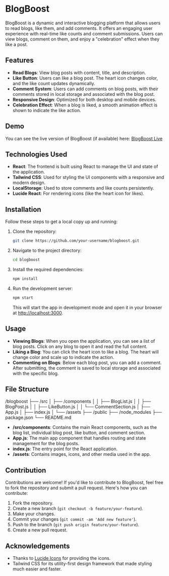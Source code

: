 # BlogBoost

BlogBoost is a dynamic and interactive blogging platform that allows users to read blogs, like them, and add comments. It offers an engaging user experience with real-time like counts and comment submissions. Users can view blogs, comment on them, and enjoy a "celebration" effect when they like a post.

## Features
- **Read Blogs**: View blog posts with content, title, and description.
- **Like Button**: Users can like a blog post. The heart icon changes color, and the like count updates dynamically.
- **Comment System**: Users can add comments on blog posts, with their comments stored in local storage and associated with the blog post.
- **Responsive Design**: Optimized for both desktop and mobile devices.
- **Celebration Effect**: When a blog is liked, a smooth animation effect is shown to indicate the like action.

## Demo

You can see the live version of BlogBoost (if available) here: [BlogBoost Live](#)

## Technologies Used

- **React**: The frontend is built using React to manage the UI and state of the application.
- **Tailwind CSS**: Used for styling the UI components with a responsive and modern design.
- **LocalStorage**: Used to store comments and like counts persistently.
- **Lucide React**: For rendering icons (like the heart icon for likes).

## Installation

Follow these steps to get a local copy up and running:

1. Clone the repository:
    ```bash
    git clone https://github.com/your-username/blogboost.git
    ```

2. Navigate to the project directory:
    ```bash
    cd blogboost
    ```

3. Install the required dependencies:
    ```bash
    npm install
    ```

4. Run the development server:
    ```bash
    npm start
    ```

   This will start the app in development mode and open it in your browser at [http://localhost:3000](http://localhost:3000).

## Usage

- **Viewing Blogs**: When you open the application, you can see a list of blog posts. Click on any blog to open it and read the full content.
- **Liking a Blog**: You can click the heart icon to like a blog. The heart will change color and scale up to indicate the action.
- **Commenting on Blogs**: Below each blog post, you can add a comment. After submitting, the comment is saved to local storage and associated with the specific blog.

## File Structure

/blogboost ├── /src │ ├── /components │ │ ├── BlogList.js │ │ ├── BlogPost.js │ │ ├── LikeButton.js │ │ └── CommentSection.js │ ├── App.js │ ├── index.js │ └── /assets ├── /public ├── /node_modules ├── package.json └── README.md



- **/src/components**: Contains the main React components, such as the blog list, individual blog post, like button, and comment section.
- **App.js**: The main app component that handles routing and state management for the blog posts.
- **index.js**: The entry point for the React application.
- **/assets**: Contains images, icons, and other media used in the app.

## Contribution

Contributions are welcome! If you'd like to contribute to BlogBoost, feel free to fork the repository and submit a pull request. Here's how you can contribute:

1. Fork the repository.
2. Create a new branch (`git checkout -b feature/your-feature`).
3. Make your changes.
4. Commit your changes (`git commit -am 'Add new feature'`).
5. Push to the branch (`git push origin feature/your-feature`).
6. Create a new pull request.


## Acknowledgements

- Thanks to [Lucide Icons](https://lucide.dev/) for providing the icons.
- Tailwind CSS for its utility-first design framework that made styling much easier and faster.


